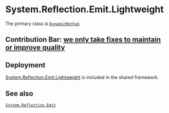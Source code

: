 # System.Reflection.Emit.Lightweight
The primary class is [`DynamicMethod`](https://learn.microsoft.com/dotnet/api/system.reflection.emit.DynamicMethod).

## Contribution Bar: [we only take fixes to maintain or improve quality](../../libraries/README.md#contribution-bar)

## Deployment
[System.Reflection.Emit.Lightweight](https://www.nuget.org/packages/System.Reflection.Emit.Lightweight) is included in the shared framework.

## See also
[`System.Reflection.Emit`](../System.Reflection.Emit/README.md)
